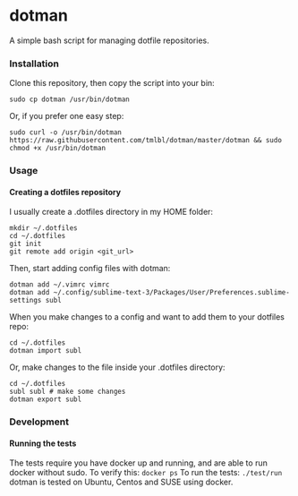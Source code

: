 dotman
======

A simple bash script for managing dotfile repositories.

### Installation
Clone this repository, then copy the script into your bin:

`sudo cp dotman /usr/bin/dotman`

Or, if you prefer one easy step:

`sudo curl -o /usr/bin/dotman https://raw.githubusercontent.com/tmlbl/dotman/master/dotman && sudo chmod +x /usr/bin/dotman`

### Usage

#### Creating a dotfiles repository
I usually create a .dotfiles directory in my HOME folder:

````
mkdir ~/.dotfiles
cd ~/.dotfiles
git init
git remote add origin <git_url>
````
Then, start adding config files with dotman:
````
dotman add ~/.vimrc vimrc
dotman add ~/.config/sublime-text-3/Packages/User/Preferences.sublime-settings subl
````
When you make changes to a config and want to add them to your dotfiles repo:
````
cd ~/.dotfiles
dotman import subl
````
Or, make changes to the file inside your .dotfiles directory:
````
cd ~/.dotfiles
subl subl # make some changes
dotman export subl
````
### Development

#### Running the tests
The tests require you have docker up and running, and are able to run docker without sudo. To verify this:
`docker ps`
To run the tests:
`./test/run`
dotman is tested on Ubuntu, Centos and SUSE using docker.
